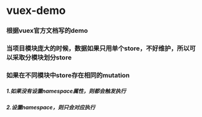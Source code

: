 # vuex-demo

### 根据vuex官方文档写的demo

### 当项目模块庞大的时候，数据如果只用单个store，不好维护，所以可以采取分模块划分store

### 如果在不同模块中store存在相同的mutation
##### 1.如果没有设置namespace属性，则都会触发执行
##### 2.设置namespace，则只会对应执行
